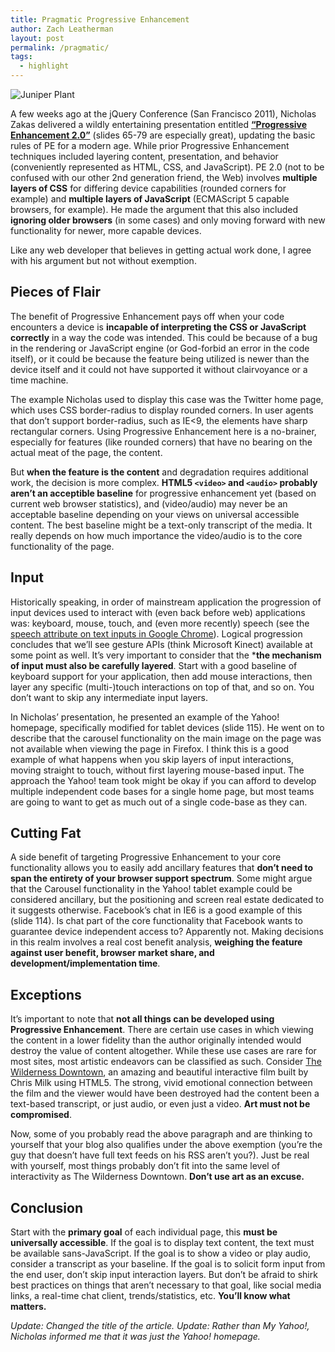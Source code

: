 ```yaml
---
title: Pragmatic Progressive Enhancement
author: Zach Leatherman
layout: post
permalink: /pragmatic/
tags:
  - highlight
---
```


![][1]

 [1]: /web/wp-content/uploads/2011/05/juniper.jpg "Juniper Plant"

A few weeks ago at the jQuery Conference (San Francisco 2011), Nicholas Zakas delivered a wildly entertaining presentation entitled **[“Progressive Enhancement 2.0”][2]** (slides 65-79 are especially great), updating the basic rules of PE for a modern age. While prior Progressive Enhancement techniques included layering content, presentation, and behavior (conveniently represented as HTML, CSS, and JavaScript). PE 2.0 (not to be confused with our other 2nd generation friend, the Web) involves **multiple layers of CSS** for differing device capabilities (rounded corners for example) and **multiple layers of JavaScript** (ECMAScript 5 capable browsers, for example). He made the argument that this also included **ignoring older browsers** (in some cases) and only moving forward with new functionality for newer, more capable devices.

 [2]: http://www.slideshare.net/nzakas/progressive-enhancement-20

Like any web developer that believes in getting actual work done, I agree with his argument but not without exemption.

## Pieces of Flair

The benefit of Progressive Enhancement pays off when your code encounters a device is **incapable of interpreting the CSS or JavaScript correctly** in a way the code was intended. This could be because of a bug in the rendering or JavaScript engine (or God-forbid an error in the code itself), or it could be because the feature being utilized is newer than the device itself and it could not have supported it without clairvoyance or a time machine.

The example Nicholas used to display this case was the Twitter home page, which uses CSS border-radius to display rounded corners. In user agents that don’t support border-radius, such as IE&lt;9, the elements have sharp rectangular corners. Using Progressive Enhancement here is a no-brainer, especially for features (like rounded corners) that have no bearing on the actual meat of the page, the content.

But **when the feature is the content** and degradation requires additional work, the decision is more complex. **HTML5 `<video>` and `<audio>` probably aren’t an acceptible baseline** for progressive enhancement yet (based on current web browser statistics), and (video/audio) may never be an acceptable baseline depending on your views on universal accessible content. The best baseline might be a text-only transcript of the media. It really depends on how much importance the video/audio is to the core functionality of the page.

## Input

Historically speaking, in order of mainstream application the progression of input devices used to interact with (even back before web) applications was: keyboard, mouse, touch, and (even more recently) speech (see the [speech attribute on text inputs in Google Chrome][speech]). Logical progression concludes that we’ll see gesture APIs (think Microsoft Kinect) available at some point as well. It’s very important to consider that the ***the mechanism of input must also be carefully layered**. Start with a good baseline of keyboard support for your application, then add mouse interactions, then layer any specific (multi-)touch interactions on top of that, and so on. You don’t want to skip any intermediate input layers.

 [speech]: http://nooshu.com/experimenting-with-webkit-form-speech-input

In Nicholas’ presentation, he presented an example of the Yahoo! homepage, specifically modified for tablet devices (slide 115). He went on to describe that the carousel functionality on the main image on the page was not available when viewing the page in Firefox. I think this is a good example of what happens when you skip layers of input interactions, moving straight to touch, without first layering mouse-based input. The approach the Yahoo! team took might be okay if you can afford to develop multiple independent code bases for a single home page, but most teams are going to want to get as much out of a single code-base as they can.

## Cutting Fat

A side benefit of targeting Progressive Enhancement to your core functionality allows you to easily add ancillary features that **don’t need to span the entirety of your browser support spectrum**. Some might argue that the Carousel functionality in the Yahoo! tablet example could be considered ancillary, but the positioning and screen real estate dedicated to it suggests otherwise. Facebook’s chat in IE6 is a good example of this (slide 114). Is chat part of the core functionality that Facebook wants to guarantee device independent access to? Apparently not. Making decisions in this realm involves a real cost benefit analysis, **weighing the feature against user benefit, browser market share, and development/implementation time**.

## Exceptions

It’s important to note that **not all things can be developed using Progressive Enhancement**. There are certain use cases in which viewing the content in a lower fidelity than the author originally intended would destroy the value of content altogether. While these use cases are rare for most sites, most artistic endeavors can be classified as such. Consider [The Wilderness Downtown][twd], an amazing and beautiful interactive film built by Chris Milk using HTML5. The strong, vivid emotional connection between the film and the viewer would have been destroyed had the content been a text-based transcript, or just audio, or even just a video. **Art must not be compromised**.

 [twd]: http://www.thewildernessdowntown.com/

Now, some of you probably read the above paragraph and are thinking to yourself that your blog also qualifies under the above exemption (you’re the guy that doesn’t have full text feeds on his RSS aren’t you?). Just be real with yourself, most things probably don’t fit into the same level of interactivity as The Wilderness Downtown. **Don’t use art as an excuse.**

## Conclusion

Start with the **primary goal** of each individual page, this **must be universally accessible**. If the goal is to display text content, the text must be available sans-JavaScript. If the goal is to show a video or play audio, consider a transcript as your baseline. If the goal is to solicit form input from the end user, don’t skip input interaction layers. But don’t be afraid to shirk best practices on things that aren’t necessary to that goal, like social media links, a real-time chat client, trends/statistics, etc. **You’ll know what matters.**

*Update: Changed the title of the article.*
*Update: Rather than My Yahoo!, Nicholas informed me that it was just the Yahoo! homepage.*
